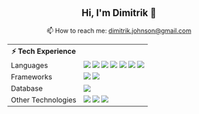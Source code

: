 <h2 align="center"> Hi, I'm Dimitrik 👋 </h2>
<p align="center">📫 How to reach me: <a href="mailto:dimitrik.johnson@gmail.com">dimitrik.johnson@gmail.com</a>
<table>
  <tr>
    <th>⚡ Tech Experience </th>
    <th></th>
  </tr>
  <tr>
    <td>Languages</td>
    <td>
      <img src="https://img.shields.io/badge/-HTML5-%23E44D27?&style=for-the-badge&logo=html5&logoColor=ffffff">
      <img src="https://img.shields.io/badge/-CSS3-%231572B6?&style=for-the-badge&logo=css3">
      <img src="https://img.shields.io/badge/javascript%20-%23323330.svg?&style=for-the-badge&logo=javascript&logoColor=%23F7DF1E">
      <img src="https://img.shields.io/badge/python-3670A0?style=for-the-badge&logo=python&logoColor=ffdd54">
      <img src="https://img.shields.io/badge/-Java-%23E44D27?&style=for-the-badge&logo=java&logoColor=ffffff">
      <img src="https://img.shields.io/badge/php-%23777BB4.svg?&style=for-the-badge&logo=php&logoColor=white">
      <img src="https://img.shields.io/badge/swift-F54A2A?style=for-the-badge&logo=swift&logoColor=white">
    </td>
  </tr>
  <tr>
    <td>Frameworks</td>
    <td>
      <img src="https://img.shields.io/badge/vuejs-%2335495e.svg?style=for-the-badge&logo=vuedotjs&logoColor=%234FC08D">
      <img src="https://img.shields.io/badge/bootstrap%20-%23563D7C.svg?&style=for-the-badge&logo=bootstrap&logoColor=white">
    </td>
  </tr>
  <tr>
    <td>Database</td>
    <td>
      <img src="https://img.shields.io/badge/-MySQL-4479A1?&style=for-the-badge&logo=mysql&logoColor=ffffff">
    </td>
  </tr>
  <tr>
    <td>Other Technologies</td>
    <td>
      <img src="https://img.shields.io/badge/drupal-%230678BE.svg?style=for-the-badge&logo=drupal&logoColor=white">
      <img src="https://img.shields.io/badge/-VS_Code-007ACC?&style=for-the-badge&logo=visual-studio-code&logoColor=ffffff">
      <img src="https://img.shields.io/badge/-Postman-%23FF6F00.svg?&style=for-the-badge&logo=postman&logoColor=ffffff">
    </td>
  </tr>
</table>
<!--
**dimitrikjohnson/dimitrikjohnson** is a ✨ _special_ ✨ repository because its `README.md` (this file) appears on your GitHub profile.

Here are some ideas to get you started:

- 🔭 I’m currently working on ...
- 🌱 I’m currently learning ...
- 👯 I’m looking to collaborate on ...
- 🤔 I’m looking for help with ...
- 💬 Ask me about ...
- 📫 How to reach me: ...
- 😄 Pronouns: ...
- ⚡ Fun fact: ...
-->

<a href="https://github.com/DeltaGMU/PCA-Employees">
  <img src="https://github-readme-stats.vercel.app/api/pin/?username=DeltaGMU&repo=PCA-Employees&theme=tokyonight" />
</a>
